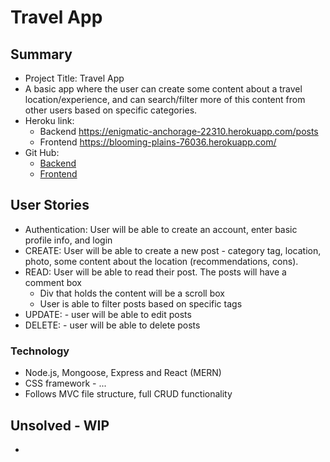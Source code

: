# Travel App

## Summary
* Project Title: Travel App
* A basic app where the user can create some content about a travel location/experience, and can search/filter more of this content from other users based on specific categories.
* Heroku link:
  * Backend https://enigmatic-anchorage-22310.herokuapp.com/posts
  * Frontend https://blooming-plains-76036.herokuapp.com/
* Git Hub:
  * [Backend](https://github.com/dommentee/Project_3_Backend)
  * [Frontend](https://github.com/mwelongo/Project_3_Frontend/tree/dev)

## User Stories
* Authentication: User will be able to create an account, enter basic profile info, and login
* CREATE: User will be able to create a new post - category tag, location, photo, some content about the location (recommendations, cons).
* READ: User will be able to read their post. The posts will have a comment box
  * Div that holds the content will be a scroll box
  * User is able to filter posts based on specific tags
* UPDATE: - user will be able to edit posts
* DELETE: - user will be able to delete posts

### Technology
* Node.js, Mongoose, Express and React (MERN)
* CSS framework - ...
* Follows MVC file structure, full CRUD functionality

## Unsolved - WIP
*
